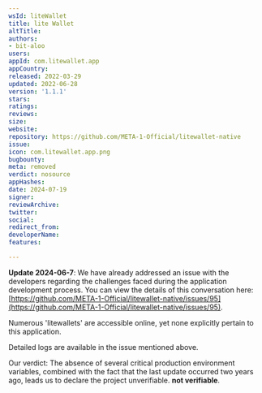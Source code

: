 ```yaml
---
wsId: liteWallet
title: lite Wallet
altTitle: 
authors:
- bit-aloo
users: 
appId: com.litewallet.app
appCountry: 
released: 2022-03-29
updated: 2022-06-28
version: '1.1.1'
stars: 
ratings: 
reviews: 
size: 
website: 
repository: https://github.com/META-1-Official/litewallet-native
issue: 
icon: com.litewallet.app.png
bugbounty: 
meta: removed
verdict: nosource
appHashes: 
date: 2024-07-19
signer: 
reviewArchive: 
twitter: 
social: 
redirect_from: 
developerName: 
features: 

---
```


**Update 2024-06-7**: 
We have already addressed an issue with the developers regarding the challenges faced during the application development process. You can view the details of this conversation here: [https://github.com/META-1-Official/litewallet-native/issues/95](https://github.com/META-1-Official/litewallet-native/issues/95).

Numerous 'litewallets' are accessible online, yet none explicitly pertain to this application.

Detailed logs are available in the issue mentioned above.

Our verdict: The absence of several critical production environment variables, combined with the fact that the last update occurred two years ago, leads us to declare the project unverifiable.
**not verifiable**.
